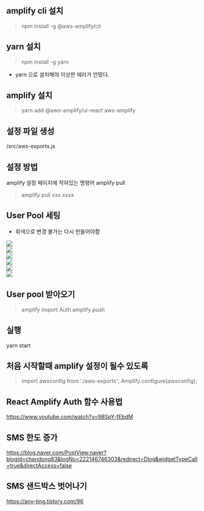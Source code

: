 ## amplify cli 설치
> npm install -g @aws-amplify/cli

## yarn 설치
> npm install -g yarn
- yarn 으로 설치해야 이상한 에러가 안떴다.

## amplify 설치
> yarn add @aws-amplify/ui-react aws-amplify

## 설정 파일 생성
/src/aws-exports.js

## 설정 방법
amplify 설정 페이지에 적혀있는 명령어 amplify pull 
> amplify pull xxx xxxx

## User Pool 세팅
- 회색으로 변경 불가는 다시 만들어야함

![](https://drive.google.com/uc?export=view&id=1FCMVI3fds9WbxJMfxC66vhbXKq5sAqnU)   
![](https://drive.google.com/uc?export=view&id=1BzVpxEN8wxHIb7eJGZjd4SWqlrgCUtB-)  
![](https://drive.google.com/uc?export=view&id=1RuVBZKOD3lvb-1dLZQ3B1JzXateVIYt7)   
![](https://drive.google.com/uc?export=view&id=1j1pQ0R7qrmLpPvS3tLu6l0MKuMD6RnsV)   
![](https://drive.google.com/uc?export=view&id=1hhavs6lMdJUF4zbi341gwKJ5X7TV7a5e)   
![](https://drive.google.com/uc?export=view&id=1O7W3cBsmqpQwFv4RurbLILtsM9qgic8j)   


## User pool 받아오기
> amplify import Auth
> amplify push

## 실행
yarn start 

## 처음 시작할때 amplify 설정이 될수 있도록
> import awsconfig from './aws-exports';
> Amplify.configure(awsconfig);

## React Amplify Auth 함수 사용법
https://www.youtube.com/watch?v=9BSpY-fEbdM  

## SMS 한도 증가
https://blog.naver.com/PostView.naver?blogId=chandong83&logNo=222146746303&redirect=Dlog&widgetTypeCall=true&directAccess=false

## SMS 샌드박스 벗어나기
https://any-ting.tistory.com/96  
